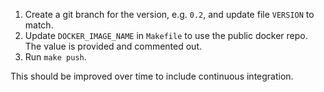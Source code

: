 1.  Create a git branch for the version, e.g. `0.2`, and update file `VERSION` to match.
1.  Update `DOCKER_IMAGE_NAME` in `Makefile` to use the public docker repo. The value is provided and commented out.
1.  Run `make push`.

This should be improved over time to include continuous integration.

